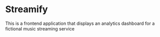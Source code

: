 # Streamify
This is a frontend application that displays an analytics dashboard for a fictional music streaming service
